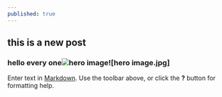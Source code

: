 ```yaml
---
published: true
---
```

## this is a new post
### hello every one![hero image]({{site.baseurl}}/_posts/hero%20image.jpg)![hero image.jpg]

Enter text in [Markdown](http://daringfireball.net/projects/markdown/). Use the toolbar above, or click the **?** button for formatting help.
